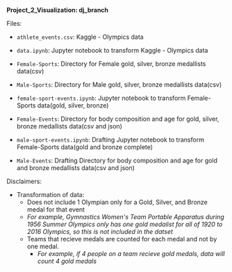 **Project_2_Visualization: dj_branch**

Files:

- `athlete_events.csv`: Kaggle - Olympics data

- `data.ipynb`: Jupyter notebook to transform Kaggle - Olympics data

- `Female-Sports`: Directory for Female gold, silver, bronze medallists data(csv)

- `Male-Sports`: Directory for Male gold, silver, bronze medallists data(csv)

- `female-sport-events.ipynb`: Jupyter notebook to transform Female-Sports data(gold, silver, bronze)

- `Female-Events`: Directory for body composition and age for gold, silver, bronze medallists data(csv and json)

- `male-sport-events.ipynb`: Drafting Jupyter notebook to transform Female-Sports data(gold and bronze complete)

- `Male-Events`: Drafting Directory for body composition and age for gold and bronze medallists data(csv and json)

Disclaimers:
- Transformation of data:
	- Does not include 1 Olympian only for a Gold, Silver, and Bronze medal for that event 
	-	*For example, Gymnastics Women's Team Portable Apparatus during 1956 Summer Olympics only has one gold medalist for all of 1920 to 2016 Olympics, so this is not included in the datset*
	- Teams that recieve medals are counted for each medal and not by one medal. 
		- *For example, if 4 people on a team recieve gold medals, data will count 4 gold medals*
